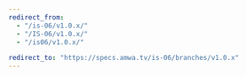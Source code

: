 ```yaml
---
redirect_from:
  - "/is-06/v1.0.x/"
  - "/IS-06/v1.0.x/"
  - "/is06/v1.0.x/"

redirect_to: "https://specs.amwa.tv/is-06/branches/v1.0.x"
---
```

